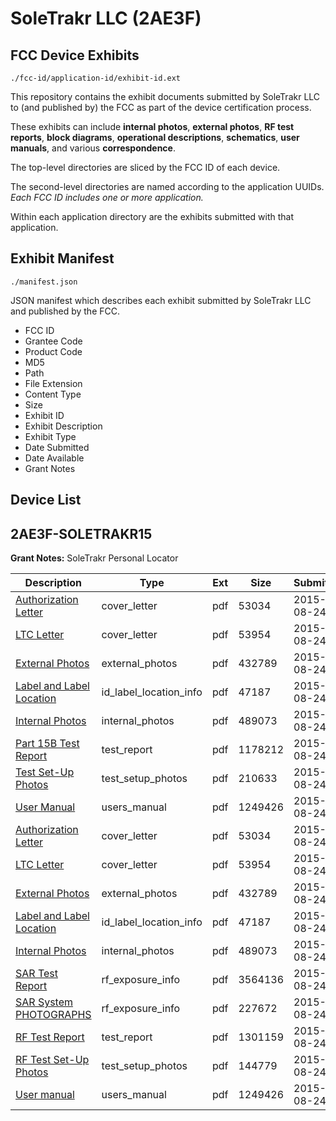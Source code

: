 # SoleTrakr LLC (2AE3F)
## FCC Device Exhibits

```
./fcc-id/application-id/exhibit-id.ext
```

This repository contains the exhibit documents submitted by SoleTrakr LLC to (and published by) the FCC as part of the device certification process.

These exhibits can include **internal photos**, **external photos**, **RF test reports**, **block diagrams**, **operational descriptions**, **schematics**, **user manuals**, and various **correspondence**.

The top-level directories are sliced by the FCC ID of each device.

The second-level directories are named according to the application UUIDs. *Each FCC ID includes one or more application.*

Within each application directory are the exhibits submitted with that application. 

## Exhibit Manifest

```
./manifest.json
```

JSON manifest which describes each exhibit submitted by SoleTrakr LLC and published by the FCC.

- FCC ID
- Grantee Code
- Product Code
- MD5
- Path
- File Extension
- Content Type
- Size
- Exhibit ID
- Exhibit Description
- Exhibit Type
- Date Submitted
- Date Available
- Grant Notes

## Device List
## 2AE3F-SOLETRAKR15
**Grant Notes:** SoleTrakr Personal Locator

| Description | Type | Ext | Size | Submitted | Available |
| ----------- | ---- | --- | ---- | --------- | --------- |
| [Authorization Letter](2AE3F-SOLETRAKR15/81dd6110e74d92791961b84c87518307/2723472.pdf) | cover_letter | pdf | 53034 | 2015-08-24 | 2015-08-24 |
| [LTC Letter](2AE3F-SOLETRAKR15/81dd6110e74d92791961b84c87518307/2723473.pdf) | cover_letter | pdf | 53954 | 2015-08-24 | 2015-08-24 |
| [External Photos](2AE3F-SOLETRAKR15/81dd6110e74d92791961b84c87518307/2723474.pdf) | external_photos | pdf | 432789 | 2015-08-24 | 2015-08-24 |
| [Label and Label Location](2AE3F-SOLETRAKR15/81dd6110e74d92791961b84c87518307/2723475.pdf) | id_label_location_info | pdf | 47187 | 2015-08-24 | 2015-08-24 |
| [Internal Photos](2AE3F-SOLETRAKR15/81dd6110e74d92791961b84c87518307/2723476.pdf) | internal_photos | pdf | 489073 | 2015-08-24 | 2015-08-24 |
| [Part 15B Test Report](2AE3F-SOLETRAKR15/81dd6110e74d92791961b84c87518307/2723492.pdf) | test_report | pdf | 1178212 | 2015-08-24 | 2015-08-24 |
| [Test Set-Up Photos](2AE3F-SOLETRAKR15/81dd6110e74d92791961b84c87518307/2723493.pdf) | test_setup_photos | pdf | 210633 | 2015-08-24 | 2015-08-24 |
| [User Manual](2AE3F-SOLETRAKR15/81dd6110e74d92791961b84c87518307/2723483.pdf) | users_manual | pdf | 1249426 | 2015-08-24 | 2015-08-24 |
| [Authorization Letter](2AE3F-SOLETRAKR15/903d22cce50cd6df025c2b81d6c301ea/2723472.pdf) | cover_letter | pdf | 53034 | 2015-08-24 | 2015-08-24 |
| [LTC Letter](2AE3F-SOLETRAKR15/903d22cce50cd6df025c2b81d6c301ea/2723473.pdf) | cover_letter | pdf | 53954 | 2015-08-24 | 2015-08-24 |
| [External Photos](2AE3F-SOLETRAKR15/903d22cce50cd6df025c2b81d6c301ea/2723474.pdf) | external_photos | pdf | 432789 | 2015-08-24 | 2015-08-24 |
| [Label and Label Location](2AE3F-SOLETRAKR15/903d22cce50cd6df025c2b81d6c301ea/2723475.pdf) | id_label_location_info | pdf | 47187 | 2015-08-24 | 2015-08-24 |
| [Internal Photos](2AE3F-SOLETRAKR15/903d22cce50cd6df025c2b81d6c301ea/2723476.pdf) | internal_photos | pdf | 489073 | 2015-08-24 | 2015-08-24 |
| [SAR Test Report](2AE3F-SOLETRAKR15/903d22cce50cd6df025c2b81d6c301ea/2723480.pdf) | rf_exposure_info | pdf | 3564136 | 2015-08-24 | 2015-08-24 |
| [SAR System PHOTOGRAPHS](2AE3F-SOLETRAKR15/903d22cce50cd6df025c2b81d6c301ea/2723481.pdf) | rf_exposure_info | pdf | 227672 | 2015-08-24 | 2015-08-24 |
| [RF Test Report](2AE3F-SOLETRAKR15/903d22cce50cd6df025c2b81d6c301ea/2723484.pdf) | test_report | pdf | 1301159 | 2015-08-24 | 2015-08-24 |
| [RF Test Set-Up Photos](2AE3F-SOLETRAKR15/903d22cce50cd6df025c2b81d6c301ea/2723485.pdf) | test_setup_photos | pdf | 144779 | 2015-08-24 | 2015-08-24 |
| [User manual](2AE3F-SOLETRAKR15/903d22cce50cd6df025c2b81d6c301ea/2723483.pdf) | users_manual | pdf | 1249426 | 2015-08-24 | 2015-08-24 |
